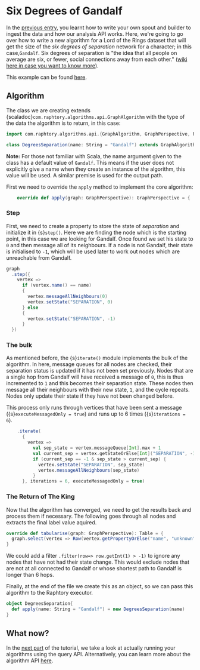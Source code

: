 

# Six Degrees of Gandalf

In the [previous entry](../Ingestion/sprouter.md), you learnt how to write your own spout and builder to ingest the data 
and how our analysis API works. Here, we're going to go over how to write a new algorithm for a Lord of the Rings 
dataset that will get the size of the _six degrees of separation_ network for a character; in this case,`Gandalf`. 
Six degrees of separation is "the idea that all people on average are six, or fewer, social connections away from 
each other." ([wiki here in case you want to know more](https://en.wikipedia.org/wiki/Six_degrees_of_separation)).

This example can be found [here](https://github.com/Raphtory/Raphtory/tree/master/examples/raphtory-example-lotr). 

## Algorithm

The class we are creating extends {scaladoc}`com.raphtory.algorithms.api.GraphAlgorithm` with the type of 
the data the algorithm is to return, in this case:

```scala
import com.raphtory.algorithms.api.{GraphAlgorithm, GraphPerspective, Row, Table}

class DegreesSeparation(name: String = "Gandalf") extends GraphAlgorithm {
```

**Note:** For those not familiar with Scala, the name argument given to the class has a default value of `Gandalf`. 
This means if the user does not explicitly give a name when they create an instance of the algorithm, this value will 
be used. A similar premise is used for the output path.

First we need to override the `apply` method to implement the core algorithm:
```scala
    override def apply(graph: GraphPerspective): GraphPerspective = {
```

### Step
First, we need to create a property to store the state of _separation_ and initialize it in {s}`step()`. 
Here we are finding the node which is the starting point, in this case we are looking for Gandalf. 
Once found we set his state to `0` and then message all of its neighbours. If a node is not Gandalf, 
their state is initialised to `-1`, which will be used later to work out nodes which are unreachable from Gandalf. 

```scala
graph
  .step({
    vertex =>
      if (vertex.name() == name) 
      {
        vertex.messageAllNeighbours(0)
        vertex.setState("SEPARATION", 0)
      } else 
      {
        vertex.setState("SEPARATION", -1)
      }
  })
```

### The bulk
As mentioned before, the {s}`iterate()` module implements the bulk of the algorithm. In here, message queues for all 
nodes are checked, their separation status is updated if it has not been set previously. Nodes that are a single hop 
from Gandalf will have received a message of `0`, this is thus incremented to `1` and this becomes their separation state. 
These nodes then message all their neighbours with their new state, `1`, and the cycle repeats. Nodes only update 
their state if they have not been changed before. 

This process only runs through vertices that have been sent a message ({s}`executeMessagedOnly = true`) and runs up to 
6 times ({s}`iterations = 6`).

```scala
    .iterate(
      {
        vertex =>
          val sep_state = vertex.messageQueue[Int].max + 1
          val current_sep = vertex.getStateOrElse[Int]("SEPARATION", -1)
          if (current_sep == -1 & sep_state > current_sep) {
            vertex.setState("SEPARATION", sep_state)
            vertex.messageAllNeighbours(sep_state)
          }
      }, iterations = 6, executeMessagedOnly = true)
```

### The Return of The King
Now that the algorithm has converged, we need to get the results back and process them if necessary. 
The following goes through all nodes and extracts the final label value aquired. 
```scala
override def tabularise(graph: GraphPerspective): Table = {
  graph.select(vertex => Row(vertex.getPropertyOrElse("name", "unknown"), vertex.getStateOrElse[Int]("SEPARATION", -1)))
}
```

We could add a filter `.filter(row=> row.getInt(1) > -1)` to ignore any nodes that have not had their state change. 
This would exclude nodes that are not at all connected to Gandalf or whose shortest path to Gandalf is longer than 6 hops.

Finally, at the end of the file we create this as an object, so we can pass this algorithm to the Raphtory executor. 

```scala
object DegreesSeparation{
  def apply(name: String = "Gandalf") = new DegreesSeparation(name)
}
```

## What now?

In the [next part](queries.md) of the tutorial, we take a look at actually running your algorithms using the query API. 
Alternatively, you can learn more about the algorithm API [here](analysis-explained.md).

